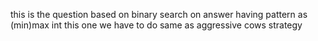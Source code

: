 this is the question based on binary search on answer having pattern as (min)max
int this one we have to do same as aggressive cows strategy